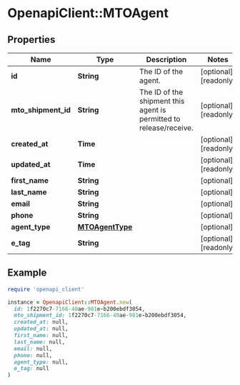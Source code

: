# OpenapiClient::MTOAgent

## Properties

| Name | Type | Description | Notes |
| ---- | ---- | ----------- | ----- |
| **id** | **String** | The ID of the agent. | [optional][readonly] |
| **mto_shipment_id** | **String** | The ID of the shipment this agent is permitted to release/receive. | [optional][readonly] |
| **created_at** | **Time** |  | [optional][readonly] |
| **updated_at** | **Time** |  | [optional][readonly] |
| **first_name** | **String** |  | [optional] |
| **last_name** | **String** |  | [optional] |
| **email** | **String** |  | [optional] |
| **phone** | **String** |  | [optional] |
| **agent_type** | [**MTOAgentType**](MTOAgentType.md) |  | [optional] |
| **e_tag** | **String** |  | [optional][readonly] |

## Example

```ruby
require 'openapi_client'

instance = OpenapiClient::MTOAgent.new(
  id: 1f2270c7-7166-40ae-981e-b200ebdf3054,
  mto_shipment_id: 1f2270c7-7166-40ae-981e-b200ebdf3054,
  created_at: null,
  updated_at: null,
  first_name: null,
  last_name: null,
  email: null,
  phone: null,
  agent_type: null,
  e_tag: null
)
```

